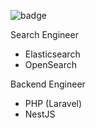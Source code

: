 ![badge](https://github.com/user-attachments/assets/1915b5a4-ad7a-4e19-a0f8-d7bb53470566)

Search Engineer
- Elasticsearch
- OpenSearch

Backend Engineer
- PHP (Laravel)
- NestJS
